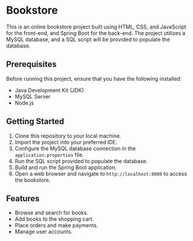 # Bookstore

This is an online bookstore project built using HTML, CSS, and JavaScript for the front-end, and Spring Boot for the back-end. The project utilizes a MySQL database, and a SQL script will be provided to populate the database.

## Prerequisites

Before running this project, ensure that you have the following installed:

- Java Development Kit (JDK)
- MySQL Server
- Node.js

## Getting Started

1. Clone this repository to your local machine.
2. Import the project into your preferred IDE.
3. Configure the MySQL database connection in the `application.properties` file.
4. Run the SQL script provided to populate the database.
5. Build and run the Spring Boot application.
6. Open a web browser and navigate to `http://localhost:8080` to access the bookstore.

## Features

- Browse and search for books.
- Add books to the shopping cart.
- Place orders and make payments.
- Manage user accounts.
